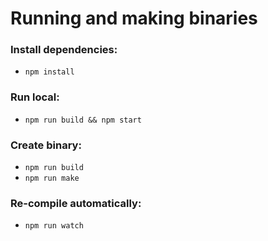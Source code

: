 # Running and making binaries

### Install dependencies:
- `npm install`

### Run local:
- `npm run build && npm start`

### Create binary:
- `npm run build`
- `npm run make`

### Re-compile automatically:
- `npm run watch`
